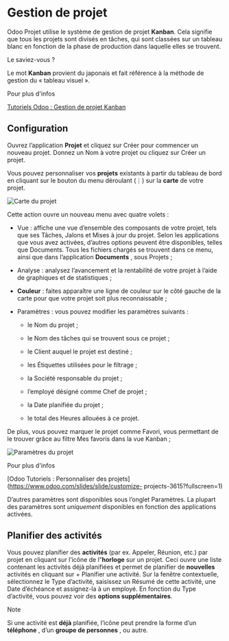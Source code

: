 # Gestion de projet

Odoo Projet utilise le système de gestion de projet **Kanban**. Cela signifie
que tous les projets sont divisés en tâches, qui sont classées sur un tableau
blanc en fonction de la phase de production dans laquelle elles se trouvent.

Le saviez-vous ?

Le mot **Kanban** provient du japonais et fait référence à la méthode de
gestion du « tableau visuel ».

Pour plus d'infos

[Tutoriels Odoo : Gestion de projet
Kanban](https://www.odoo.com/slides/slide/kanban-project-management-1664)

## Configuration

Ouvrez l’application **Projet** et cliquez sur Créer pour commencer un nouveau
projet. Donnez un Nom à votre projet ou cliquez sur Créer un projet.

Vous pouvez personnaliser vos **projets** existants à partir du tableau de
bord en cliquant sur le bouton du menu déroulant (⋮) sur la **carte** de votre
projet.

![Carte du projet](../../../_images/project-settings.png)

Cette action ouvre un nouveau menu avec quatre volets :

  * Vue : affiche une vue d’ensemble des composants de votre projet, tels que ses Tâches, Jalons et Mises à jour du projet. Selon les applications que vous avez activées, d’autres options peuvent être disponibles, telles que Documents. Tous les fichiers chargés se trouvent dans ce menu, ainsi que dans l’application **Documents** , sous Projets ;

  * Analyse : analysez l’avancement et la rentabilité de votre projet à l’aide de graphiques et de statistiques ;

  * **Couleur** : faites apparaître une ligne de couleur sur le côté gauche de la carte pour que votre projet soit plus reconnaissable ;

  * Paramètres : vous pouvez modifier les paramètres suivants :

    * le Nom du projet ;

    * le Nom des tâches qui se trouvent sous ce projet ;

    * le Client auquel le projet est destiné ;

    * les Étiquettes utilisées pour le filtrage ;

    * la Société responsable du projet ;

    * l’employé désigné comme Chef de projet ;

    * la Date planifiée du projet ;

    * le total des Heures allouées à ce projet.

De plus, vous pouvez marquer le projet comme Favori, vous permettant de le
trouver grâce au filtre Mes favoris dans la vue Kanban ;

![Paramètres du projet](../../../_images/project-settings-opened.png)

Pour plus d'infos

[Odoo Tutoriels : Personnaliser des
projets](https://www.odoo.com/slides/slide/customize-
projects-3615?fullscreen=1)

D’autres paramètres sont disponibles sous l’onglet Paramètres. La plupart des
paramètres sont _uniquement_ disponibles en fonction des applications
activées.

## Planifier des activités

Vous pouvez planifier des **activités** (par ex. Appeler, Réunion, etc.) par
projet en cliquant sur l’icône de l”**horloge** sur un projet. Ceci ouvre une
liste contenant les activités déjà planifiées et permet de planifier de
**nouvelles** activités en cliquant sur \+ Planifier une activité. Sur la
fenêtre contextuelle, sélectionnez le Type d’activité, saisissez un Résumé de
cette activité, une Date d’échéance et assignez-la à un employé. En fonction
du Type d’activité, vous pouvez voir des **options supplémentaires**.

Note

Si une activité est **déjà** planifiée, l’icône peut prendre la forme d’un
**téléphone** , d’un **groupe de personnes** , ou autre.

